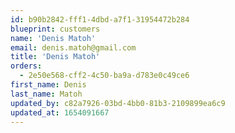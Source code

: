 ```yaml
---
id: b90b2842-fff1-4dbd-a7f1-31954472b284
blueprint: customers
name: 'Denis Matoh'
email: denis.matoh@gmail.com
title: 'Denis Matoh'
orders:
  - 2e50e568-cff2-4c50-ba9a-d783e0c49ce6
first_name: Denis
last_name: Matoh
updated_by: c82a7926-03bd-4bb0-81b3-2109899ea6c9
updated_at: 1654091667
---
```

